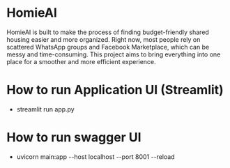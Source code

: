 # HomieAI
HomieAI is built to make the process of finding budget-friendly shared housing easier and more organized. Right now, most people rely on scattered WhatsApp groups and Facebook Marketplace, which can be messy and time-consuming. This project aims to bring everything into one place for a smoother and more efficient experience.

# How to run Application UI (Streamlit)
- streamlit run app.py

# How to run swagger UI
- uvicorn main:app --host localhost --port 8001 --reload